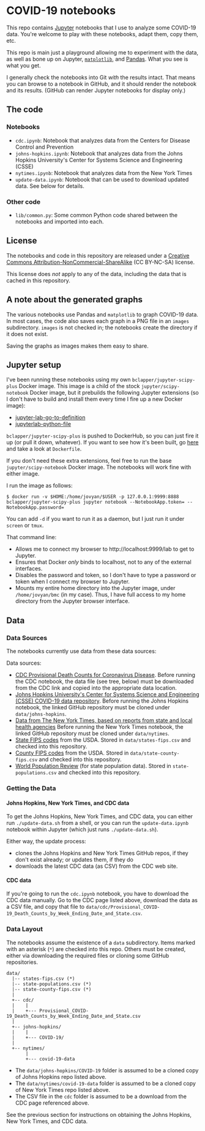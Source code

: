 # COVID-19 notebooks

This repo contains [Jupyter](https://jupyter.org/) notebooks that I use to
analyze some COVID-19 data. You're welcome to play with these notebooks, adapt 
them, copy them, etc. 

This repo is main just a playground allowing me to experiment with the data,
as well as  bone up on Jupyter, [`matplotlib`](https://matplotlib.org/), and
[Pandas]((https://pandas.pydata.org/)). What you see is what you get.

I generally check the notebooks into Git _with_ the results intact.
That means you can browse to a notebook in GitHub, and it should render
the notebook and its results. (GitHub can render Jupyter notebooks for
display only.)

## The code

### Notebooks

- `cdc.ipynb`: Notebook that analyzes data from the Centers for Disease
  Control and Prevention
- `johns-hopkins.ipynb`: Notebook that analyzes data from the Johns Hopkins
  University's Center for Systems Science and Engineering (CSSE)
- `nytimes.ipynb`: Notebook that analyzes data from the New York Times
- `update-data.ipynb`: Notebook that can be used to download updated data.
  See below for details.

### Other code

- `lib/common.py`: Some common Python code shared between the notebooks and
  imported into each.

## License


The notebooks and code in this repository are released under a
[Creative Commons Attribution-NonCommercial-ShareAlike](https://creativecommons.org/licenses/by-nc-sa/4.0/)
(CC BY-NC-SA) license.

This license does _not_ apply to any of the data, including the data that
is cached in this repository.

## A note about the generated graphs

The various notebooks use Pandas and `matplotlib` to graph COVID-19 data. 
In most cases, the code also saves each graph in a PNG file in an `images` 
subdirectory. `images` is not checked in; the notebooks create the directory
if it does not exist.

Saving the graphs as images makes them easy to share.


## Jupyter setup

I've been running these notebooks using my own `bclapper/jupyter-scipy-plus`
Docker image. This image is a child of the stock `jupyter/scipy-notebook`
Docker image, but it prebuilds the following Jupyter extensions (so I don't
have to build and install them every time I fire up a new Docker image):

- [jupyter-lab-go-to-definition](https://github.com/krassowski/jupyterlab-go-to-definition)
- [jupyterlab-python-file](https://github.com/jtpio/jupyterlab-python-file)

`bclapper/jupyter-scipy-plus` is pushed to DockerHub, so you can just fire it
up (or pull it down, whatever). If you want to see how it's been built, go
[here](https://github.com/bmc/docker/tree/master/jupyter-scipy-plus) and
take a look at `Dockerfile`.

If you don't need these extra extensions, feel free to run the base 
`jupyter/scipy-notebook` Docker image. The notebooks will work fine with
either image.

I run the image as follows:

```shell
$ docker run -v $HOME:/home/jovyan/$USER -p 127.0.0.1:9999:8888 bclapper/jupyter-scipy-plus jupyter notebook --NotebookApp.token= --NotebookApp.password=
```

You can add `-d` if you want to run it as a daemon, but I just run it under
`screen` or `tmux`.

That command line:

- Allows me to connect my browser to http://localhost:9999/lab to get to
  Jupyter.
- Ensures that Docker _only_ binds to localhost, not to any of the external
  interfaces.
- Disables the password and token, so I don't have to type a password or
  token when I connect my browser to Jupyter.
- Mounts my entire home directory into the Jupyter image, under
  `/home/jovyan/bmc` (in my case). Thus, I have full access to my
  home directory from the Jupyter browser interface.

## Data

### Data Sources

The notebooks currently use data from these data sources:

Data sources:

- [CDC Provisional Death Counts for Coronavirus Disease](https://www.cdc.gov/nchs/nvss/vsrr/covid19/index.htm).
  Before running the CDC notebook, the data file (see tree, below) must be downloaded from the CDC link 
  and copied into the appropriate data location.
- [Johns Hopkins University's Center for Systems Science and Engineering (CSSE) COVID-19 data repository](https://github.com/CSSEGISandData/COVID-19).
  Before running the Johns Hopkins notebook, the linked GitHub repository must be cloned under `data/johns-hopkins`.
- [Data from The New York Times, based on reports from state and local health agencies](https://github.com/nytimes/covid-19-data)
  Before running the New York Times notebook, the linked GitHub repository must be cloned under `data/nytimes`.
- [State FIPS codes](https://www.nrcs.usda.gov/wps/portal/nrcs/detail/?cid=nrcs143_013696) from the USDA. Stored in `data/states-fips.csv` and
  checked into this repository.
- [County FIPS codes](https://www.nrcs.usda.gov/wps/portal/nrcs/detail/national/home/?cid=nrcs143_013697) from the USDA. Stored in
  `data/state-county-fips.csv` and checked into this repository.
- [World Population Review](https://worldpopulationreview.com/states/) (for state population data). Stored in `state-populations.csv` and
  checked into this repository.

### Getting the Data

#### Johns Hopkins, New York Times, and CDC data

To get the Johns Hopkins, New York Times, and CDC data, you can either run
`./update-data.sh` from a shell, or you can run the `update-data.ipynb`
notebook within Jupyter (which just runs `./update-data.sh`).

Either way, the update process:

- clones the Johns Hopkins and New York Times GitHub repos, if they don't
  exist already; or updates them, if they do
- downloads the latest CDC data (as CSV) from the CDC web site.


#### CDC data

If you're going to run the `cdc.ipynb` notebook, you have to download the CDC
data manually. Go to the CDC page listed above, download the data as a CSV
file, and copy that file to
`data/cdc/Provisional_COVID-19_Death_Counts_by_Week_Ending_Date_and_State.csv`.

### Data Layout

The notebooks assume the existence of a `data` subdirectory. Items marked
with an asterisk (`*`) are checked into this repo. Others must be created,
either via downloading the required files or cloning some GitHub repositories.

```
data/
  |-- states-fips.csv (*)
  |-- state-populations.csv (*)
  |-- state-county-fips.csv (*)
  |
  +-- cdc/
  |    |
  |    +--- Provisional_COVID-19_Death_Counts_by_Week_Ending_Date_and_State.csv
  |
  +-- johns-hopkins/
  |    |
  |    +--- COVID-19/
  |
  +-- nytimes/
       |
       +--- covid-19-data
```

- The `data/johns-hopkins/COVID-19` folder is assumed to be a cloned copy
  of Johns Hopkins repo listed above.
- The `data/nytimes/covid-19-data` folder is assumed to be a cloned copy
  of New York Times repo listed above.
- The CSV file in the `cdc` folder is assumed to be a download from the
  CDC page referenced above.

See the previous section for instructions on obtaining the Johns Hopkins,
New York Times, and CDC data.


